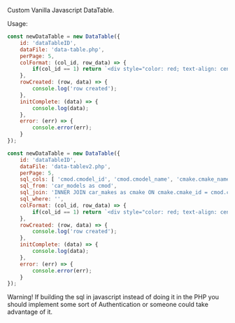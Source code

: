 Custom Vanilla Javascript DataTable.  
  
Usage:
```javascript
const newDataTable = new DataTable({
    id: 'dataTableID',
    dataFile: 'data-table.php',
    perPage: 5,
    colFormat: (col_id, row_data) => {
        if(col_id == 1) return `<div style="color: red; text-align: center">${row_data[col_id]}</div>`;
    },
    rowCreated: (row, data) => {
        console.log('row created');
    },
    initComplete: (data) => {
        console.log(data);
    },
    error: (err) => {
        console.error(err);
    }
});
```
```javascript
const newDataTable = new DataTable({
    id: 'dataTableID',
    dataFile: 'data-tablev2.php',
    perPage: 5,
    sql_cols: [ 'cmod.cmodel_id', 'cmod.cmodel_name', 'cmake.cmake_name' ],
    sql_from: 'car_models as cmod',
    sql_join: 'INNER JOIN car_makes as cmake ON cmake.cmake_id = cmod.cmodel_make_id',
    sql_where: '',
    colFormat: (col_id, row_data) => {
        if(col_id == 1) return `<div style="color: red; text-align: center">${row_data[col_id]}</div>`;
    },
    rowCreated: (row, data) => {
        console.log('row created');
    },
    initComplete: (data) => {
        console.log(data);
    },
    error: (err) => {
        console.error(err);
    }
});
```
Warning! If building the sql in javascript instead of doing it in the PHP you should implement some sort of Authentication or someone could take advantage of it.
